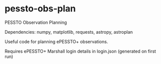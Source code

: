 # pessto-obs-plan
PESSTO Observation Planning

Dependencies: numpy, matplotlib, requests, astropy, astroplan

Useful code for planning ePESSTO+ observations.

Requires ePESSTO+ Marshall login details in login.json (generated on first run)
